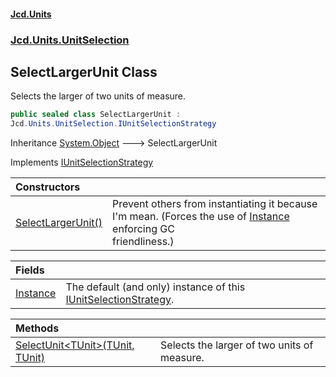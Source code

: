 #### [Jcd.Units](index.md 'index')
### [Jcd.Units.UnitSelection](Jcd.Units.UnitSelection.md 'Jcd.Units.UnitSelection')

## SelectLargerUnit Class

Selects the larger of two units of measure.

```csharp
public sealed class SelectLargerUnit :
Jcd.Units.UnitSelection.IUnitSelectionStrategy
```

Inheritance [System.Object](https://docs.microsoft.com/en-us/dotnet/api/System.Object 'System.Object') &#129106; SelectLargerUnit

Implements [IUnitSelectionStrategy](IUnitSelectionStrategy.md 'Jcd.Units.UnitSelection.IUnitSelectionStrategy')

| Constructors | |
| :--- | :--- |
| [SelectLargerUnit()](SelectLargerUnit.SelectLargerUnit().md 'Jcd.Units.UnitSelection.SelectLargerUnit.SelectLargerUnit()') | Prevent others from instantiating it because I'm mean. (Forces the use of [Instance](SelectLargerUnit.Instance.md 'Jcd.Units.UnitSelection.SelectLargerUnit.Instance') enforcing GC<br/>friendliness.) |

| Fields | |
| :--- | :--- |
| [Instance](SelectLargerUnit.Instance.md 'Jcd.Units.UnitSelection.SelectLargerUnit.Instance') | The default (and only) instance of this [IUnitSelectionStrategy](IUnitSelectionStrategy.md 'Jcd.Units.UnitSelection.IUnitSelectionStrategy'). |

| Methods | |
| :--- | :--- |
| [SelectUnit&lt;TUnit&gt;(TUnit, TUnit)](SelectLargerUnit.SelectUnit.JyWp9rRCKTu0Cemzrr4M8w.md 'Jcd.Units.UnitSelection.SelectLargerUnit.SelectUnit<TUnit>(TUnit, TUnit)') | Selects the larger of two units of measure. |
